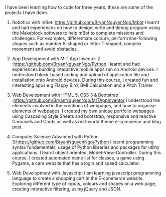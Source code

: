 I have been learning how to code for three years, these are some of the projects I have done.

1. Robotics with mBot: https://github.com/BryanNguyenNgo/Mbot
I learnt and had experiences on how to design, write and debug program using the Makeblock software to help mBot to complete missions and challenges. For examples, differentiate colours, perform line-following shapes such as number 8-shaped or letter T-shaped, complex movement and avoid obstacles.

2. App Development with MIT App Inventor 2 :https://github.com/BryanNguyenNgo/Python
I learnt and had experiences building interactive mobile apps run on Android devices. I understood block-based coding and upload of application file and installation onto Android devices. During this course, I created fun and interesting apps e.g Flappy Bird, BMI Calculation and a Pitch Trainer.

3. Web Development with HTML 5, CSS 3 & Bootstrap :https://github.com/BryanNguyenNgo/MITAppInventor
I understood the elements involved in the creations of webpages, and how to organise elements of webpages. I created my own unique portfolio webpages using Cascading Style Sheets and bootstrap, responsive and reactive Carousels and Cards as well as real-world theme e-commerce and blog post.

4. Computer Science Advanced with Python 3:https://github.com/BryanNguyenNgo/Python
I learnt programming syntax fundamentals, usage of Python libraries and packages for utility applications. I learnt object oriented, Model-View-Controller. During this course, I created automated name list for classes, a game using Pygame,
a cars website that has a login and speed calculator.

5. Web Development with Javascript
I am learning javascript programming language to create a shopping cart in the E-commerce website. Exploring different type of inputs, colours and shapes on a web page, creating interactive filtering, using jQuery and JSON.
